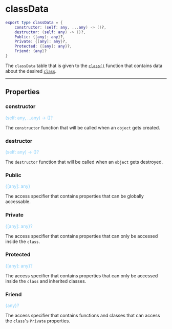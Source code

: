# classData

```lua
export type classData = {
	constructor: (self: any, ...any) -> ()?,
	destructor: (self: any) -> ()?,
	Public: {[any]: any}?,
	Private: {[any]: any}?,
	Protected: {[any]: any}?,
	Friend: {any}?
}
```

The `classData` table that is given to the [`class()`](../classFunctions/mainModule/class.md) function that contains data about the desired [`class`](../dataTypes/class.md).

----

## Properties

### constructor
<a style="color: lightskyblue;">(self: any, ...any) -> ()?</a>

The `constructor` function that will be called when an `object` gets created.

### destructor
<a style="color: lightskyblue;">(self: any) -> ()?</a>

The `destructor` function that will be called when an `object` gets destroyed.

### Public
<a style="color: lightskyblue;">{[any]: any}</a>

The access specifier that contains properties that can be globally accessable.

### Private
<a style="color: lightskyblue;">{[any]: any}?</a>

The access specifier that contains properties that can only be accessed inside the `class`.

### Protected
<a style="color: lightskyblue;">{[any]: any}?</a>

The access specifier that contains properties that can only be accessed inside the `class` and inherited classes.

### Friend
<a style="color: lightskyblue;">{any}?</a>

The access specifier that contains functions and classes that can access the `class`'s `Private` properties.

